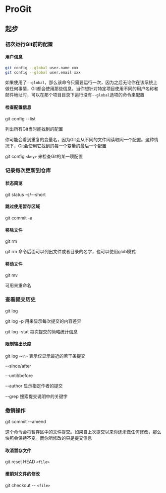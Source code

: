 # ProGit

## 起步

### 初次运行Git前的配置

#### 用户信息

```bash
git config --global user.name xxx
git config --global user.email xxx
```

如果使用了`--global`，那么该命令只需要运行一次，因为之后无论你在该系统上做任何事情，Git都会使用那些信息。当你想针对特定项目使用不同的用户名称和邮件地址时，可以在那个项目目录下运行没有`--global`选项的命令来配置

#### 检查配置信息

git config --list

列出所有Git当时能找到的配置

你可能会看到重复的变量名，因为Git会从不同的文件同读取同一个配置。这种情况下，Git会使用它找到的每一个变量的最后一个配置

git config `<key>` 来检查Git的某一项配置

### 记录每次更新到仓库

#### 状态简览

git status -s/--short

#### 跳过使用暂存区域

git commit -a

#### 移除文件

git rm

git rm 命令后面可以列出文件或者目录的名字，也可以使用glob模式

#### 移动文件

git mv

可用来重命名

### 查看提交历史

git log

git log -p 用来显示每次提交的内容差异

git log -stat 每次提交的简略统计信息

#### 限制输出长度

git log -`<n>` 表示仅显示最近的若干条提交

--since/after

--until/before

--author 显示指定作者的提交

--grep 搜索提交说明中的关键字

### 撤销操作

git commit --amend

这个命令会将暂存区中的文件提交。如果自上次提交以来你还未做任何修改，那么快照会保持不变。而你所修改的只是提交信息

#### 取消暂存文件

git reset HEAD `<file>`

#### 撤销对文件的修改

git checkout -- `<file>`

###
